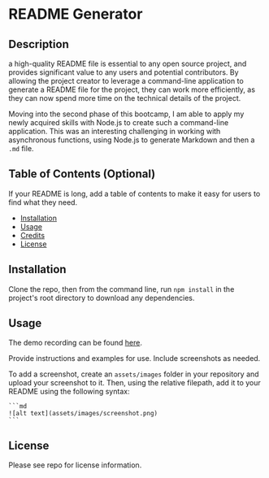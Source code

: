# README Generator 

## Description

a high-quality README file is essential to any open source project, and provides significant value to any users and potential contributors. By allowing the project creator to leverage a command-line application to generate a README file for the project, they can work more efficiently, as they can now spend more time on the technical details of the project.

Moving into the second phase of this bootcamp, I am able to apply my newly acquired skills with Node.js to create such a command-line application. This was an interesting challenging in working with asynchronous functions, using Node.js to generate Markdown and then a `.md` file.

## Table of Contents (Optional)

If your README is long, add a table of contents to make it easy for users to find what they need.

- [Installation](#installation)
- [Usage](#usage)
- [Credits](#credits)
- [License](#license)

## Installation

Clone the repo, then from the command line, run `npm install` in the project's root directory to download any dependencies.

## Usage

The demo recording can be found [here](https://youtu.be/5PoZYLOz7u8).



Provide instructions and examples for use. Include screenshots as needed.

To add a screenshot, create an `assets/images` folder in your repository and upload your screenshot to it. Then, using the relative filepath, add it to your README using the following syntax:

    ```md
    ![alt text](assets/images/screenshot.png)
    ```



## License

Please see repo for license information.